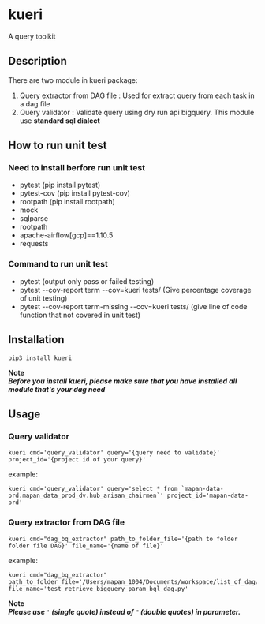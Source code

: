 # kueri

A query toolkit

## Description

There are two module in kueri package:

1. Query extractor from DAG file : Used for extract query from each task in a dag file
2. Query validator : Validate query using dry run api bigquery. This module use **standard sql dialect**

## How to run unit test

### Need to install berfore run unit test

- pytest (pip install pytest)
- pytest-cov (pip install pytest-cov)
- rootpath (pip install rootpath)
- mock
- sqlparse
- rootpath
- apache-airflow[gcp]==1.10.5
- requests

### Command to run unit test

- pytest (output only pass or failed testing)
- pytest --cov-report term --cov=kueri tests/  (Give percentage coverage of unit testing)
- pytest --cov-report term-missing --cov=kueri tests/ (give line of code function that not covered in unit test)

## Installation

``` shell
pip3 install kueri
```

**Note**\
***Before you install kueri, please make sure that you have installed all module that's your dag need***

## Usage

### Query validator

``` shell
kueri cmd='query_validator' query='{query need to validate}' project_id='{project id of your query}'
```

example:

``` shell
kueri cmd='query_validator' query='select * from `mapan-data-prd.mapan_data_prod_dv.hub_arisan_chairmen`' project_id='mapan-data-prd'
```

### Query extractor from DAG file

``` shell
kueri cmd="dag_bq_extractor" path_to_folder_file='{path to folder folder file DAG}' file_name='{name of file}'
```

example:

``` shell
kueri cmd="dag_bq_extractor" path_to_folder_file='/Users/mapan_1004/Documents/workspace/list_of_dag/' file_name='test_retrieve_bigquery_param_bql_dag.py'
```

**Note**\
***Please use `'` (single quote) instead of `"` (double quotes) in parameter.***
